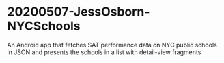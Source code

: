 # 20200507-JessOsborn-NYCSchools
An Android app that fetches SAT performance data on NYC public schools in JSON and presents the schools in a list with detail-view fragments
